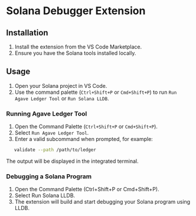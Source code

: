 # Solana Debugger Extension

## Installation

1. Install the extension from the VS Code Marketplace.
2. Ensure you have the Solana tools installed locally.

## Usage

1. Open your Solana project in VS Code.
2. Use the command palette (`Ctrl+Shift+P` or `Cmd+Shift+P`) to run `Run Agave Ledger Tool` or `Run Solana LLDB`.

### Running Agave Ledger Tool

1. Open the Command Palette (`Ctrl+Shift+P` or `Cmd+Shift+P`).
2. Select `Run Agave Ledger Tool`.
3. Enter a valid subcommand when prompted, for example:

```sh
   validate --path /path/to/ledger
```

The output will be displayed in the integrated terminal.

### Debugging a Solana Program

1. Open the Command Palette (Ctrl+Shift+P or Cmd+Shift+P).
2. Select Run Solana LLDB.
3. The extension will build and start debugging your Solana program using LLDB.
